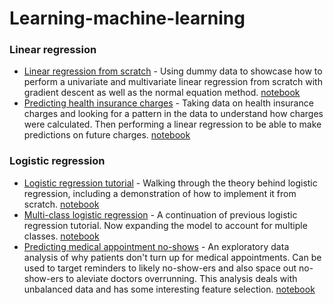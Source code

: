 # Learning-machine-learning

### Linear regression
- [Linear regression from scratch](./linear_regression/Linear_regression_from_scratch.pdf) - Using dummy data to showcase how to perform a univariate and multivariate linear regression from scratch with gradient descent as well as the normal equation method. [notebook](https://github.com/foxfoxfox7/Learning-machine-learning/blob/master/linear_regression/Linear_regression_from_scratch.ipynb) 
- [Predicting health insurance charges](./linear_regression/Health_insurance_charges.pdf) - Taking data on health insurance charges and looking for a pattern in the data to understand how charges were calculated. Then performing a linear regression to be able to make predictions on future charges. [notebook](https://github.com/foxfoxfox7/Learning-machine-learning/blob/master/linear_regression/health_insurance.ipynb)

### Logistic regression
- [Logistic regression tutorial](./logistic_regression/Logistic_regression_from_scratch.pdf) - Walking through the theory behind logistic regression, including a demonstration of how to implement it from scratch. [notebook](https://github.com/foxfoxfox7/Learning-machine-learning/blob/master/logistic_regression/logistic_regression_from_scratch.ipynb)
- [Multi-class logistic regression](./logistic_regression/Multi_class_logistic_regression.pdf) - A continuation of previous logistic regression tutorial. Now expanding the model to account for multiple classes. [notebook](https://github.com/foxfoxfox7/Learning-machine-learning/blob/master/logistic_regression/Multiclass_log_reg.ipynb)
- [Predicting medical appointment no-shows](./logistic_regression/Medical_no_show.pdf) - An exploratory data analysis of why patients don't turn up for medical appointments. Can be used to target reminders to likely no-show-ers and also space out no-show-ers to aleviate doctors overrunning. This analysis deals with unbalanced data and has some interesting feature selection. [notebook](https://github.com/foxfoxfox7/Learning-machine-learning/blob/master/logistic_regression/Medical_noshow_with_logistic_regression.ipynb)
